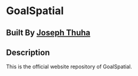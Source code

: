 # GoalSpatial

## Built By [Joseph Thuha](https://github.com/Thuhaa/)

## Description
This is the official website repository of GoalSpatial.